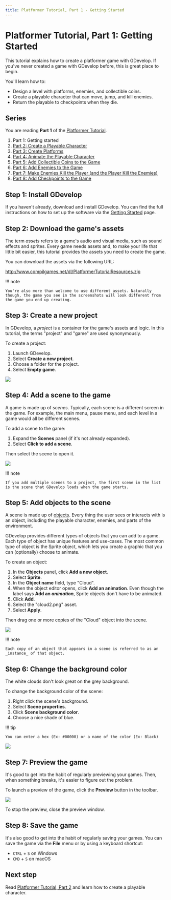 ```yaml
---
title: Platformer Tutorial, Part 1 - Getting Started
---
```

# Platformer Tutorial, Part 1: Getting Started

This tutorial explains how to create a platformer game with GDevelop. If you've never created a game with GDevelop before, this is great place to begin.

You'll learn how to:

  - Design a level with platforms, enemies, and collectible coins.
  - Create a playable character that can move, jump, and kill enemies.
  - Return the playable to checkpoints when they die.

## Series

You are reading **Part 1** of the [Platformer Tutorial](/gdevelop5/tutorials/platformer).

1. Part 1: Getting started
2. [Part 2: Create a Playable Character](/gdevelop5/tutorials/platformer/part-2)
3. [Part 3: Create Platforms](/gdevelop5/tutorials/platformer/part-3)
4. [Part 4: Animate the Playable Character](/gdevelop5/tutorials/platformer/part-4)
5. [Part 5: Add Collectible Coins to the Game](/gdevelop5/tutorials/platformer/part-5)
6. [Part 6: Add Enemies to the Game](/gdevelop5/tutorials/platformer/part-6)
7. [Part 7: Make Enemies Kill the Player (and the Player Kill the Enemies)](/gdevelop5/tutorials/platformer/part-7)
8. [Part 8: Add Checkpoints to the Game](/gdevelop5/tutorials/platformer/part-8)

## Step 1: Install GDevelop

If you haven't already, download and install GDevelop. You can find the full instructions on how to set up the software via the [Getting Started](/gdevelop5/getting_started) page.

## Step 2: Download the game's assets

The term _assets_ refers to a game's audio and visual media, such as sound effects and sprites. Every game needs assets and, to make your life that little bit easier, this tutorial provides the assets you need to create the game.

You can download the assets via the following URL:

<http://www.compilgames.net/dl/PlatformerTutorialResources.zip>

!!! note

    You're also more than welcome to use different assets. Naturally though, the game you see in the screenshots will look different from the game you end up creating.

## Step 3: Create a new project

In GDevelop, a _project_ is a container for the game's assets and logic. In this tutorial, the terms "project" and "game" are used synonymously.

To create a project:

1. Launch GDevelop.
2. Select **Create a new project**.
3. Choose a folder for the project.
4. Select **Empty game**.

![](/gdevelop5/tutorials/platformer/create-project.gif)

## Step 4: Add a scene to the game

A game is made up of _scenes_. Typically, each scene is a different screen in the game. For example, the main menu, pause menu, and each level in a game would all be different scenes.

To add a scene to the game:

1. Expand the **Scenes** panel (if it's not already expanded).
2. Select **Click to add a scene**.

Then select the scene to open it.

![](/gdevelop5/tutorials/platformer/add-scene.gif)

!!! note

    If you add multiple scenes to a project, the first scene in the list is the scene that GDevelop loads when the game starts.

## Step 5: Add objects to the scene

A scene is made up of [objects](/gdevelop5/objects). Every thing the user sees or interacts with is an object, including the playable character, enemies, and parts of the environment.

GDevelop provides different types of objects that you can add to a game. Each type of object has unique features and use-cases. The most common type of object is the Sprite object, which lets you create a graphic that you can (optionally) choose to animate.

To create an object:

1. In the **Objects** panel, click **Add a new object**.
2. Select **Sprite**.
3. In the **Object name** field, type "Cloud".
4. When the object editor opens, click **Add an animation**. Even though the label says **Add an _animation_**, Sprite objects don't have to be animated.
5. Click **Add**.
6. Select the "cloud2.png" asset.
7. Select **Apply**.

Then drag one or more copies of the "Cloud" object into the scene.

![](/gdevelop5/tutorials/platformer/add-object-instance.gif)

!!! note

    Each copy of an object that appears in a scene is referred to as an _instance_ of that object.

## Step 6: Change the background color

The white clouds don't look great on the grey background.

To change the background color of the scene:

1. Right click the scene's background.
2. Select **Scene properties**.
3. Click **Scene background color**.
4. Choose a nice shade of blue.

!!! tip

    You can enter a hex (Ex: #00000) or a name of the color (Ex: Black)

![](/gdevelop5/tutorials/platformer/set-scene-background-color.jpg)

## Step 7: Preview the game

It's good to get into the habit of regularly previewing your games. Then, when something breaks, it's easier to figure out the problem.

To launch a preview of the game, click the **Preview** button in the toolbar.

![](/gdevelop5/tutorials/platformer/preview-button.jpg)

To stop the preview, close the preview window.

## Step 8: Save the game

It's also good to get into the habit of regularly saving your games. You can save the game via the **File** menu or by using a keyboard shortcut:

  - `CTRL` + `S` on Windows
  - `CMD` + `S` on macOS

## Next step

Read [Platformer Tutorial, Part 2](/gdevelop5/tutorials/platformer/part-2) and learn how to create a playable character.